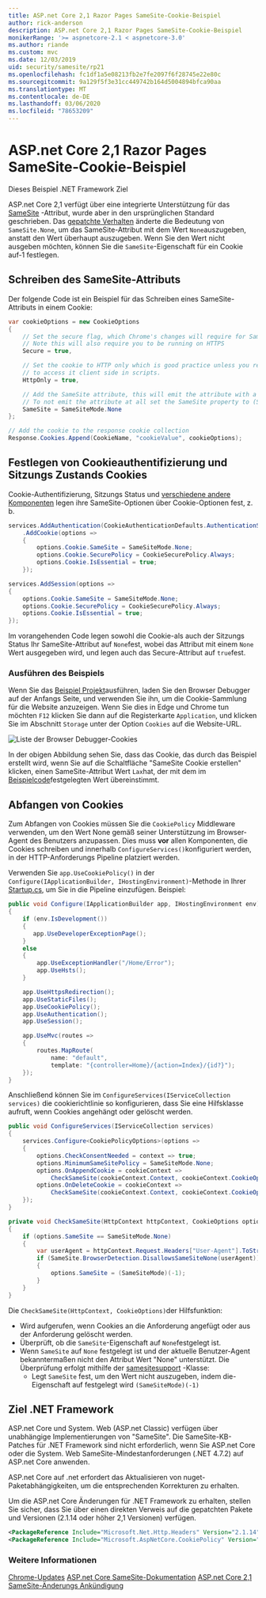 ```yaml
---
title: ASP.net Core 2,1 Razor Pages SameSite-Cookie-Beispiel
author: rick-anderson
description: ASP.net Core 2,1 Razor Pages SameSite-Cookie-Beispiel
monikerRange: '>= aspnetcore-2.1 < aspnetcore-3.0'
ms.author: riande
ms.custom: mvc
ms.date: 12/03/2019
uid: security/samesite/rp21
ms.openlocfilehash: fc1df1a5e08213fb2e7fe2097f6f28745e22e80c
ms.sourcegitcommit: 9a129f5f3e31cc449742b164d5004894bfca90aa
ms.translationtype: MT
ms.contentlocale: de-DE
ms.lasthandoff: 03/06/2020
ms.locfileid: "78653209"
---
```

# <a name="aspnet-core-21-razor-pages-samesite-cookie-sample"></a>ASP.net Core 2,1 Razor Pages SameSite-Cookie-Beispiel

Dieses Beispiel .NET Framework Ziel

ASP.net Core 2,1 verfügt über eine integrierte Unterstützung für das [SameSite](https://www.owasp.org/index.php/SameSite) -Attribut, wurde aber in den ursprünglichen Standard geschrieben. Das [gepatchte Verhalten](https://github.com/dotnet/aspnetcore/issues/8212) änderte die Bedeutung von `SameSite.None`, um das SameSite-Attribut mit dem Wert `None`auszugeben, anstatt den Wert überhaupt auszugeben. Wenn Sie den Wert nicht ausgeben möchten, können Sie die `SameSite`-Eigenschaft für ein Cookie auf-1 festlegen.

## <a name="sampleCode"></a>Schreiben des SameSite-Attributs

Der folgende Code ist ein Beispiel für das Schreiben eines SameSite-Attributs in einem Cookie:

```c#
var cookieOptions = new CookieOptions
{
    // Set the secure flag, which Chrome's changes will require for SameSite none.
    // Note this will also require you to be running on HTTPS
    Secure = true,

    // Set the cookie to HTTP only which is good practice unless you really do need
    // to access it client side in scripts.
    HttpOnly = true,

    // Add the SameSite attribute, this will emit the attribute with a value of none.
    // To not emit the attribute at all set the SameSite property to (SameSiteMode)(-1).
    SameSite = SameSiteMode.None
};

// Add the cookie to the response cookie collection
Response.Cookies.Append(CookieName, "cookieValue", cookieOptions);
```

## <a name="setting-cookie-authentication-and-session-state-cookies"></a>Festlegen von Cookieauthentifizierung und Sitzungs Zustands Cookies

Cookie-Authentifizierung, Sitzungs Status und [verschiedene andere Komponenten](https://docs.microsoft.com/aspnet/core/security/samesite?view=aspnetcore-2.1) legen ihre SameSite-Optionen über Cookie-Optionen fest, z. b.

```c#
services.AddAuthentication(CookieAuthenticationDefaults.AuthenticationScheme)
    .AddCookie(options =>
    {
        options.Cookie.SameSite = SameSiteMode.None;
        options.Cookie.SecurePolicy = CookieSecurePolicy.Always;
        options.Cookie.IsEssential = true;
    });

services.AddSession(options =>
{
    options.Cookie.SameSite = SameSiteMode.None;
    options.Cookie.SecurePolicy = CookieSecurePolicy.Always;
    options.Cookie.IsEssential = true;
});
```

Im vorangehenden Code legen sowohl die Cookie-als auch der Sitzungs Status Ihr SameSite-Attribut auf `None`fest, wobei das Attribut mit einem `None` Wert ausgegeben wird, und legen auch das Secure-Attribut auf `true`fest.

### <a name="run-the-sample"></a>Ausführen des Beispiels

Wenn Sie das [Beispiel Projekt](https://github.com/blowdart/AspNetSameSiteSamples/tree/master/AspNetCore21RazorPages)ausführen, laden Sie den Browser Debugger auf der Anfangs Seite, und verwenden Sie ihn, um die Cookie-Sammlung für die Website anzuzeigen. Wenn Sie dies in Edge und Chrome tun möchten `F12` klicken Sie dann auf die Registerkarte `Application`, und klicken Sie im Abschnitt `Storage` unter der Option `Cookies` auf die Website-URL.

![Liste der Browser Debugger-Cookies](BrowserDebugger.png)

In der obigen Abbildung sehen Sie, dass das Cookie, das durch das Beispiel erstellt wird, wenn Sie auf die Schaltfläche "SameSite Cookie erstellen" klicken, einen SameSite-Attribut Wert `Lax`hat, der mit dem im [Beispielcode](#sampleCode)festgelegten Wert übereinstimmt.

## <a name="interception"></a>Abfangen von Cookies

Zum Abfangen von Cookies müssen Sie die `CookiePolicy` Middleware verwenden, um den Wert None gemäß seiner Unterstützung im Browser-Agent des Benutzers anzupassen. Dies muss **vor** allen Komponenten, die Cookies schreiben und innerhalb `ConfigureServices()`konfiguriert werden, in der HTTP-Anforderungs Pipeline platziert werden.

Verwenden Sie `app.UseCookiePolicy()` in der `Configure(IApplicationBuilder, IHostingEnvironment)`-Methode in Ihrer [Startup.cs](https://github.com/blowdart/AspNetSameSiteSamples/blob/master/AspNetCore21MVC/Startup.cs), um Sie in die Pipeline einzufügen. Beispiel:

```c#
public void Configure(IApplicationBuilder app, IHostingEnvironment env)
{
    if (env.IsDevelopment())
    {
       app.UseDeveloperExceptionPage();
    }
    else
    {
        app.UseExceptionHandler("/Home/Error");
        app.UseHsts();
    }

    app.UseHttpsRedirection();
    app.UseStaticFiles();
    app.UseCookiePolicy();
    app.UseAuthentication();
    app.UseSession();

    app.UseMvc(routes =>
    {
        routes.MapRoute(
            name: "default",
            template: "{controller=Home}/{action=Index}/{id?}");
    });
}
```

Anschließend können Sie im `ConfigureServices(IServiceCollection services)` die cookierichtlinie so konfigurieren, dass Sie eine Hilfsklasse aufruft, wenn Cookies angehängt oder gelöscht werden.

```c#
public void ConfigureServices(IServiceCollection services)
{
    services.Configure<CookiePolicyOptions>(options =>
    {
        options.CheckConsentNeeded = context => true;
        options.MinimumSameSitePolicy = SameSiteMode.None;
        options.OnAppendCookie = cookieContext =>
            CheckSameSite(cookieContext.Context, cookieContext.CookieOptions);
        options.OnDeleteCookie = cookieContext =>
            CheckSameSite(cookieContext.Context, cookieContext.CookieOptions);
    });
}

private void CheckSameSite(HttpContext httpContext, CookieOptions options)
{
    if (options.SameSite == SameSiteMode.None)
    {
        var userAgent = httpContext.Request.Headers["User-Agent"].ToString();
        if (SameSite.BrowserDetection.DisallowsSameSiteNone(userAgent))
        {
            options.SameSite = (SameSiteMode)(-1);
        }
    }
}
```

Die `CheckSameSite(HttpContext, CookieOptions)`der Hilfsfunktion:

* Wird aufgerufen, wenn Cookies an die Anforderung angefügt oder aus der Anforderung gelöscht werden.
* Überprüft, ob die `SameSite`-Eigenschaft auf `None`festgelegt ist.
* Wenn `SameSite` auf `None` festgelegt ist und der aktuelle Benutzer-Agent bekanntermaßen nicht den Attribut Wert "None" unterstützt. Die Überprüfung erfolgt mithilfe der [samesitesupport](https://github.com/dotnet/AspNetCore.Docs/tree/master/aspnetcore/security/samesite/sample/snippets/SameSiteSupport.cs) -Klasse:
  * Legt `SameSite` fest, um den Wert nicht auszugeben, indem die-Eigenschaft auf festgelegt wird `(SameSiteMode)(-1)`

## <a name="targeting-net-framework"></a>Ziel .NET Framework

ASP.net Core und System. Web (ASP.net Classic) verfügen über unabhängige Implementierungen von "SameSite". Die SameSite-KB-Patches für .NET Framework sind nicht erforderlich, wenn Sie ASP.net Core oder die System. Web SameSite-Mindestanforderungen (.NET 4.7.2) auf ASP.net Core anwenden.

ASP.net Core auf .net erfordert das Aktualisieren von nuget-Paketabhängigkeiten, um die entsprechenden Korrekturen zu erhalten.

Um die ASP.net Core Änderungen für .NET Framework zu erhalten, stellen Sie sicher, dass Sie über einen direkten Verweis auf die gepatchten Pakete und Versionen (2.1.14 oder höher 2,1 Versionen) verfügen.

```xml
<PackageReference Include="Microsoft.Net.Http.Headers" Version="2.1.14" />
<PackageReference Include="Microsoft.AspNetCore.CookiePolicy" Version="2.1.14" />
```

### <a name="more-information"></a>Weitere Informationen
 
[Chrome-Updates](https://www.chromium.org/updates/same-site)
[ASP.net Core SameSite-Dokumentation](https://docs.microsoft.com/aspnet/core/security/samesite?view=aspnetcore-2.1)
[ASP.net Core 2,1 SameSite-Änderungs Ankündigung](https://github.com/dotnet/aspnetcore/issues/8212)